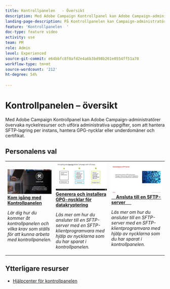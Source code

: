 ```yaml
---
title: Kontrollpanelen   - Översikt
description: Med Adobe Campaign Kontrollpanel kan Adobe Campaign-administratörer övervaka nyckelresurser och utföra administrativa uppgifter, som att hantera SFTP-lagring per instans, hantera GPG-nycklar eller underdomäner och certifikat.
landing-page-description: På Kontrollpanelen kan Campaign-administratörer övervaka viktiga resurser och utföra administrativa uppgifter som att hantera SFTP-lagring, GPG-nycklar eller underdomäner och certifikat.
feature: 'Kontrollpanelen  '
doc-type: feature video
activity: use
team: PM
role: Admin
level: Experienced
source-git-commit: e64bbfc8f0afd2e4a6b3bd98b261e0554ff51a78
workflow-type: tm+mt
source-wordcount: '212'
ht-degree: 54%

---
```


# Kontrollpanelen – översikt

Med Adobe Campaign Kontrollpanel kan Adobe Campaign-administratörer övervaka nyckelresurser och utföra administrativa uppgifter, som att hantera SFTP-lagring per instans, hantera GPG-nycklar eller underdomäner och certifikat.

## Personalens val

<table>
<tr>
<td>
    <a href="./getting-started-with-the-control-panel.md">
      <img alt="Ansluta till en SFTP-server" src="./assets/kt-6385.jpg" />
    </a>
    <div>
      <a href="./getting-started-with-the-control-panel.md">
    <strong>Kom igång med Kontrollpanelen</strong>
    </a>
    </div>
    <p>
    <em>Lär dig hur du kommer åt kontrollpanelen och vilka krav som ställs för att kunna arbeta med kontrollpanelen.  </em>
    <p>
  </td>
  <td>
    <a href="./instance-settings/gpg-key-management/generate-and-install-gpg-keys-for-data-encryption.md">
      <img alt="Ansluta till en SFTP-server" src="./assets/36386.jpg" />
    </a>
    <div>
      <a href="./instance-settings/gpg-key-management/generate-and-install-gpg-keys-for-data-encryption.md">
    <strong>Generera och installera GPG-nycklar för datakryptering</strong>
    </a>
    </div>
    <p>
    <em>Läs mer om hur du ansluter till en SFTP-server med en SFTP-klientprogramvara med hjälp av nycklarna som du har sparat i kontrollpanelen. </em>
    <p>
  </td>
  <td>
    <a href="./sftp-management/connect-to-sftp-server.md">
      <img alt="Ansluta till en SFTP-server" src="./assets/27263.jpg" />
    </a>
    <div>
      <a href="./sftp-management/connect-to-sftp-server.md">
    <strong>Ansluta till en SFTP-server</strong>
    </a>
    </div>
    <p>
    <em>Läs mer om hur du ansluter till en SFTP-server med en SFTP-klientprogramvara med hjälp av nycklarna som du har sparat i kontrollpanelen. </em>
    <p>
  </td>
</tr>
</table>

## Ytterligare resurser

* [Hjälpcenter för kontrollpanelen](https://experienceleague.adobe.com/docs/control-panel/using/control-panel-home.html?lang=sv)
